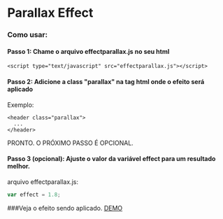 # Parallax Effect 
### Como usar:

#### Passo 1: Chame o arquivo effectparallax.js no seu html
```hmtl
<script type="text/javascript" src="effectparallax.js"></script>
```
#### Passo 2: Adicione a class "parallax" na tag html onde o efeito será aplicado
Exemplo:
```hmtl
<header class="parallax">
  ...
</header>
```
PRONTO. O PRÓXIMO PASSO É OPCIONAL.
#### Passo 3 (opcional): Ajuste o valor da variável effect para um resultado melhor.
arquivo effectparallax.js:
```javascript
var effect = 1.8;
```

###Veja o efeito sendo aplicado. [DEMO](https://willianlaino.github.io/)
